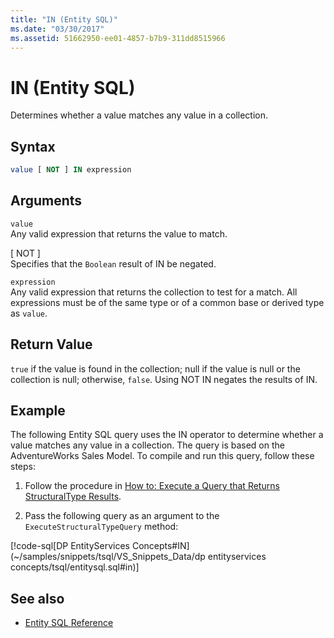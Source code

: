 ```yaml
---
title: "IN (Entity SQL)"
ms.date: "03/30/2017"
ms.assetid: 51662950-ee01-4857-b7b9-311dd8515966
---
```

# IN (Entity SQL)
Determines whether a value matches any value in a collection.  
  
## Syntax  
  
```sql  
value [ NOT ] IN expression  
```  
  
## Arguments  
 `value`  
 Any valid expression that returns the value to match.  
  
 [ NOT ]  
 Specifies that the `Boolean` result of IN be negated.  
  
 `expression`  
 Any valid expression that returns the collection to test for a match. All expressions must be of the same type or of a common base or derived type as `value`.  
  
## Return Value  
 `true` if the value is found in the collection; null if the value is null or the collection is null; otherwise, `false`. Using NOT IN negates the results of IN.  
  
## Example  
 The following Entity SQL query uses the IN operator to determine whether a value matches any value in a collection. The query is based on the AdventureWorks Sales Model. To compile and run this query, follow these steps:  
  
1. Follow the procedure in [How to: Execute a Query that Returns StructuralType Results](../how-to-execute-a-query-that-returns-structuraltype-results.md).  
  
2. Pass the following query as an argument to the `ExecuteStructuralTypeQuery` method:  
  
 [!code-sql[DP EntityServices Concepts#IN](~/samples/snippets/tsql/VS_Snippets_Data/dp entityservices concepts/tsql/entitysql.sql#in)]  
  
## See also

- [Entity SQL Reference](entity-sql-reference.md)
